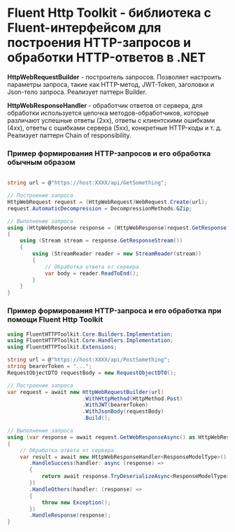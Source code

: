 # Fluent Http Toolkit - библиотека с Fluent-интерфейсом для построения HTTP-запросов и обработки HTTP-ответов в .NET

**HttpWebRequestBuilder** - построитель запросов. Позволяет настроить параметры запроса, 
такие как HTTP-метод, JWT-Token, заголовки и Json-тело запроса. Реализует паттерн Builder.

**HttpWebResponseHandler** - обработчик ответов от сервера, для обработки используется цепочка методов-обработчиков, которые различают успешные ответы (2xx), 
ответы с клиентскими ошибками (4xx), ответы с ошибками сервера (5xx), конкретные HTTP-коды и т. д. Реализует паттерн Chain of responsibility.

### Пример формирования HTTP-запросов и его обработка обычным образом
```csharp

string url = @"https://host:XXXX/api/GetSomething";

// Построение запроса
HttpWebRequest request = (HttpWebRequest)WebRequest.Create(url);
request.AutomaticDecompression = DecompressionMethods.GZip;

// Выполнение запроса
using (HttpWebResponse response = (HttpWebResponse)request.GetResponse())
{
    using (Stream stream = response.GetResponseStream())
    {
        using (StreamReader reader = new StreamReader(stream))
        {
            // Обработка ответа от сервера
            var body = reader.ReadToEnd();
        }
    }
}
```

### Пример формирования HTTP-запроса и его обработка при помощи Fluent Http Toolkit
```csharp
using FluentHTTPToolkit.Core.Builders.Implementation;
using FluentHTTPToolkit.Core.Handlers.Implementation;
using FluentHTTPToolkit.Extensions;

string url = @"https://host:XXXX/api/PostSomething";
string bearerToken = "...";
RequestObjectDTO requestBody = new RequestObjectDTO();

// Построение запроса
var request = await new HttpWebRequestBuilder(url)
                        .WithHttpMethod(HttpMethod.Post)
                        .WithJWT(bearerToken)
                        .WithJsonBody(requestBody)
                        .Build();

// Выполнение запроса
using (var response = await request.GetWebResponseAsync() as HttpWebResponse)
{
    // Обработка ответа от сервера
    var result = await new HttpWebResponseHandler<ResponseModelType>()
       .HandleSuccess(handler: async (response) =>
       {
           return await response.TryDeserializeAsync<ResponseModelType>();
       })
       .HandleOthers(handler: (response) =>
       {
           throw new Exception();
       })
       .HandleResponse(response);
}
```
